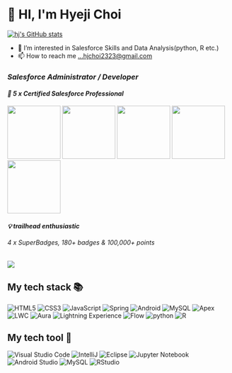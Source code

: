 <h1>👋 HI, I'm Hyeji Choi </h1>


<!---
hj2323/hj2323 is a ✨ special ✨ repository because its `README.md` (this file) appears on your GitHub profile.
You can click the Preview link to take a look at your changes.
--->
[![hj's GitHub stats](https://github-readme-stats.vercel.app/api?username=hj2323)](https://github.com/hj2323/github-readme-stats)
- 👀 I’m interested in Salesforce Skills and Data Analysis(python, R etc.)<br>
- 📫 How to reach me ...hjchoi2323@gmail.com
 
<p>
  <em>
    <h3>
      Salesforce Administrator / Developer
    </h3>
  </em>
  <em>
    <h4>
    📜 5 x Certified Salesforce Professional 
    </h4>
    <img src="https://drm.file.force.com/servlet/servlet.ImageServer?id=0153k00000A5Mu5&oid=00DF0000000gZsu&lastMod=1617267801000" width="120px">
     <img src="https://drm.file.force.com/servlet/servlet.ImageServer?id=0153k00000A5Mu1&oid=00DF0000000gZsu&lastMod=1617267944000" width="120px">
     <img src="https://drm.file.force.com/servlet/servlet.ImageServer?id=0153k00000A5Mtl&oid=00DF0000000gZsu&lastMod=1617268490000" width="120px">
     <img src="https://drm.file.force.com/servlet/servlet.ImageServer?id=0153k00000A5Mtz&oid=00DF0000000gZsu&lastMod=1617268528000" width="120px">
     <img src="https://drm.file.force.com/servlet/servlet.ImageServer?id=0153k00000A5Mtm&oid=00DF0000000gZsu&lastMod=1617268326000" width="120px">
 
    
  </em>
    
  
   <em>
    <h4>
     💡 trailhead enthusiastic 
    </h4>
     <h6>
      4 x SuperBadges, 180+ badges & 100,000+ points
     </h6>
     <img src="https://res.cloudinary.com/trailhead/image/upload/public-trailhead/assets/images/ranks/ranger.png">
  </em>
  
  
 <br />
  <h2> My tech stack 📚</h2>
  
  ![HTML5](https://img.shields.io/badge/-HTML5-E34F26?style=flat-square&logo=html5&logoColor=ffffff)
  ![CSS3](https://img.shields.io/badge/-CSS3-1572B6?style=flat-square&logo=CSS3&logoColor=ffffff)
  ![JavaScript](https://img.shields.io/badge/-JavaScript-F7DF1E?style=flat-square&logo=JavaScript&logoColor=ffffff)
  ![Spring](https://img.shields.io/badge/-Spring-6DB33F?style=flat-square&logo=Spring&logoColor=ffffff)
  ![Android](https://img.shields.io/badge/-Android-3DDC84?style=flat-square&logo=Android&logoColor=ffffff)
  ![MySQL](https://img.shields.io/badge/-MySQL-4479A1?style=flat-square&logo=MySQL&logoColor=ffffff)
  ![Apex](https://img.shields.io/badge/-Apex-2F8D46?style=flat-square&logo=salesforce&logoColor=ffffff)
  ![LWC](https://img.shields.io/badge/-LWC-yellowgreen?style=flat-square&logo=salesforce&logoColor=ffffff)
  ![Aura](https://img.shields.io/badge/-Aura-blueviolet?style=flat-square&logo=salesforce&logoColor=ffffff)
  ![Lightning Experience](https://img.shields.io/badge/-LightningExperience-00A1E0?style=flat-square&logo=salesforce&logoColor=ffffff)
  ![Flow](https://img.shields.io/badge/-Flow-00A1E0?style=flat-square&logo=salesforce&logoColor=ffffff)
  ![python](https://img.shields.io/badge/-python-3776AB?style=flat-square&logo=python&logoColor=ffffff)
  ![R](https://img.shields.io/badge/-R-276DC3?style=flat-square&logo=R&logoColor=ffffff)
 
  
  <h2> My tech tool 🧰</h2>

  ![Visual Studio Code](https://img.shields.io/badge/-VisualStudioCode-007ACC?style=flat-square&logo=VisualStudioCode&logoColor=ffffff)
  ![IntelliJ](https://img.shields.io/badge/-IntelliJ-000000?style=flat-square&logo=IntelliJIDEA&logoColor=ffffff)
 ![Eclipse](https://img.shields.io/badge/-Eclipse-2C2255?style=flat-square&logo=Eclipse&logoColor=ffffff)
 ![Jupyter Notebook](https://img.shields.io/badge/-JupyterNotebook-F37626?style=flat-square&logo=Jupyter&logoColor=ffffff)
   ![Android Studio](https://img.shields.io/badge/-AndroidStudio-3DDC84?style=flat-square&logo=AndroidStudio&logoColor=ffffff)
  ![MySQL](https://img.shields.io/badge/-MySQLWorkbench-4479A1?style=flat-square&logo=MySQL&logoColor=ffffff)
  ![RStudio](https://img.shields.io/badge/-RStudio-75AADB?style=flat-square&logo=RStudio&logoColor=ffffff)
